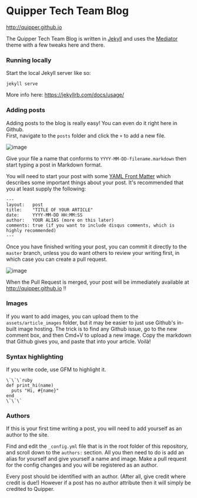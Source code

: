 Quipper Tech Team Blog
======================

http://quipper.github.io

The Quipper Tech Team Blog is written in [Jekyll](http://jekyllrb.com/) and uses the [Mediator](http://jekyllthemes.org/themes/mediator/) theme with a few tweaks here and there.

### Running locally

Start the local Jekyll server like so:

```
jekyll serve
```

More info here: https://jekyllrb.com/docs/usage/

### Adding posts

Adding posts to the blog is really easy! You can even do it right here in Github.  
First, navigate to the `posts` folder and click the `+` to add a new file.

![image](https://cloud.githubusercontent.com/assets/1628558/7653142/898d0902-fb0b-11e4-81a5-d6992f874ed3.png)

Give your file a name that conforms to `YYYY-MM-DD-filename.markdown` then start typing a post in Markdown format.

You will need to start your post with some [YAML Front Matter](http://jekyllrb.com/docs/frontmatter/) which describes some important things about your post. It's recommended that you at least supply the following:

```
---
layout:   post
title:    "TITLE OF YOUR ARTICLE"
date:     YYYY-MM-DD HH:MM:SS
author:   YOUR ALIAS (more on this later)
comments: true (if you want to include disqus comments, which is highly recommended)
---
```

Once you have finished writing your post, you can commit it directly to the `master` branch, unless you do want others to review your writing first, in which case you can create a pull request.

![image](https://cloud.githubusercontent.com/assets/1628558/7653286/7463b458-fb0c-11e4-8d9a-a109d9061719.png)

When the Pull Request is merged, your post will be immediately available at http://quipper.github.io !!

### Images

If you want to add images, you can upload them to the `assets/article_images` folder, but it may be easier to just use Github's in-built image hosting. The trick is to find any Github issue, go to the new comment box, and then Cmd+V to upload a new image. Copy the markdown that Github gives you, and paste that into your article. Voilà!

### Syntax highlighting

If you write code, use GFM to highlight it.

```
\`\`\`ruby
def print_hi(name)
  puts "Hi, #{name}"
end
\`\`\`
```

### Authors

If this is your first time writing a post, you will need to add yourself as an author to the site.

Find and edit the `_config.yml` file that is in the root folder of this repository, and scroll down to the `authors:` section. All you then need to do is add an alias for yourself and give yourself a name and image. Make a pull request for the config changes and you will be registered as an author.

Every post should be identified with an author. (After all, give credit where credit is due!) However if a post has no author attribute then it will simply be credited to Quipper.
